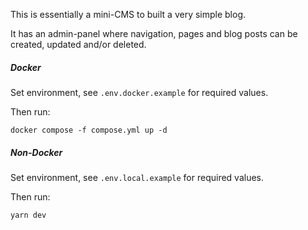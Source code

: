 This is essentially a mini-CMS to built a very simple blog.

It has an admin-panel where navigation, pages and blog posts can be created, updated and/or deleted.

##### Docker

Set environment, see `.env.docker.example` for required values.

Then run:

`docker compose -f compose.yml up -d`

##### Non-Docker

Set environment, see `.env.local.example` for required values.

Then run:

`yarn dev`
